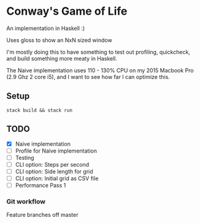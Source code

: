 # Conway's Game of Life

An implementation in Haskell :)  

Uses gloss to show an NxN sized window

I'm mostly doing this to have something to test out profiling, quickcheck, and build something more meaty in Haskell.

The Naive implementation uses 110 - 130% CPU on my 2015 Macbook Pro (2.9 Ghz 2 core i5), and I want to see how far I can optimize this.

## Setup
`stack build && stack run`

## TODO
- [x] Naive implementation
- [ ] Profile for Naive implementation
- [ ] Testing
- [ ] CLI option: Steps per second
- [ ] CLI option: Side length for grid
- [ ] CLI option: Initial grid as CSV file
- [ ] Performance Pass 1

### Git workflow
Feature branches off master